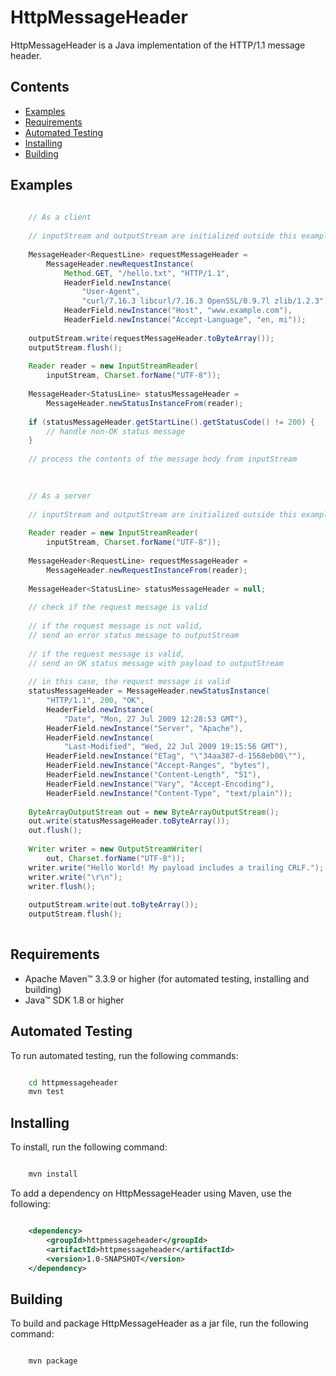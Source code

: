 # HttpMessageHeader

HttpMessageHeader is a Java implementation of the HTTP/1.1 message header.

## Contents

-   [Examples](#examples)
-   [Requirements](#requirements)
-   [Automated Testing](#automated-testing)
-   [Installing](#installing)
-   [Building](#building)

## Examples

```java
    
    // As a client
    
    // inputStream and outputStream are initialized outside this example    
    
    MessageHeader<RequestLine> requestMessageHeader = 
        MessageHeader.newRequestInstance(
            Method.GET, "/hello.txt", "HTTP/1.1", 
            HeaderField.newInstance(
                "User-Agent", 
                "curl/7.16.3 libcurl/7.16.3 OpenSSL/0.9.7l zlib/1.2.3"),
            HeaderField.newInstance("Host", "www.example.com"),
            HeaderField.newInstance("Accept-Language", "en, mi"));
    
    outputStream.write(requestMessageHeader.toByteArray());
    outputStream.flush();
    
    Reader reader = new InputStreamReader(
        inputStream, Charset.forName("UTF-8"));
    
    MessageHeader<StatusLine> statusMessageHeader = 
        MessageHeader.newStatusInstanceFrom(reader);
    
    if (statusMessageHeader.getStartLine().getStatusCode() != 200) {
        // handle non-OK status message
    }
    
    // process the contents of the message body from inputStream
    
```

```java
    
    // As a server
    
    // inputStream and outputStream are initialized outside this example
    
    Reader reader = new InputStreamReader(
        inputStream, Charset.forName("UTF-8"));
    
    MessageHeader<RequestLine> requestMessageHeader = 
        MessageHeader.newRequestInstanceFrom(reader);
    
    MessageHeader<StatusLine> statusMessageHeader = null;
    
    // check if the request message is valid
    
    // if the request message is not valid, 
    // send an error status message to outputStream
    
    // if the request message is valid, 
    // send an OK status message with payload to outputStream
        
    // in this case, the request message is valid
    statusMessageHeader = MessageHeader.newStatusInstance(
        "HTTP/1.1", 200, "OK", 
        HeaderField.newInstance(
            "Date", "Mon, 27 Jul 2009 12:28:53 GMT"),
        HeaderField.newInstance("Server", "Apache"),
        HeaderField.newInstance(
            "Last-Modified", "Wed, 22 Jul 2009 19:15:56 GMT"),
        HeaderField.newInstance("ETag", "\"34aa387-d-1568eb00\""),
        HeaderField.newInstance("Accept-Ranges", "bytes"),
        HeaderField.newInstance("Content-Length", "51"),
        HeaderField.newInstance("Vary", "Accept-Encoding"),
        HeaderField.newInstance("Content-Type", "text/plain"));
    
    ByteArrayOutputStream out = new ByteArrayOutputStream();
    out.write(statusMessageHeader.toByteArray());
    out.flush();
    
    Writer writer = new OutputStreamWriter(
        out, Charset.forName("UTF-8"));
    writer.write("Hello World! My payload includes a trailing CRLF.");
    writer.write("\r\n");
    writer.flush();
    
    outputStream.write(out.toByteArray());
    outputStream.flush();
    
```

## Requirements

-   Apache Maven&#8482; 3.3.9 or higher (for automated testing, installing and building) 
-   Java&#8482; SDK 1.8 or higher

## Automated Testing

To run automated testing, run the following commands:

```bash

    cd httpmessageheader
    mvn test

```

## Installing

To install, run the following command:

```bash

    mvn install

```

To add a dependency on HttpMessageHeader using Maven, use the following:

```xml

    <dependency>
    	<groupId>httpmessageheader</groupId>
    	<artifactId>httpmessageheader</artifactId>
    	<version>1.0-SNAPSHOT</version>
    </dependency>

```

## Building

To build and package HttpMessageHeader as a jar file, run the following command:

```bash

    mvn package

```
